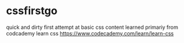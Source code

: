 # cssfirstgo
quick and dirty first attempt at basic css
content learned primariy from codcademy learn css
https://www.codecademy.com/learn/learn-css
